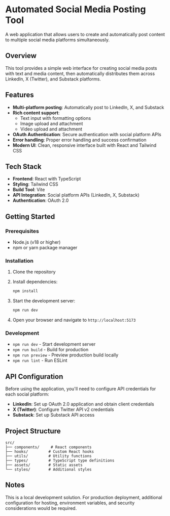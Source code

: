 # Automated Social Media Posting Tool

A web application that allows users to create and automatically post content to multiple social media platforms simultaneously.

## Overview

This tool provides a simple web interface for creating social media posts with text and media content, then automatically distributes them across LinkedIn, X (Twitter), and Substack platforms.

## Features

- **Multi-platform posting**: Automatically post to LinkedIn, X, and Substack
- **Rich content support**:
  - Text input with formatting options
  - Image upload and attachment
  - Video upload and attachment
- **OAuth Authentication**: Secure authentication with social platform APIs
- **Error handling**: Proper error handling and success confirmation
- **Modern UI**: Clean, responsive interface built with React and Tailwind CSS

## Tech Stack

- **Frontend**: React with TypeScript
- **Styling**: Tailwind CSS
- **Build Tool**: Vite
- **API Integration**: Social platform APIs (LinkedIn, X, Substack)
- **Authentication**: OAuth 2.0

## Getting Started

### Prerequisites

- Node.js (v18 or higher)
- npm or yarn package manager

### Installation

1. Clone the repository
2. Install dependencies:

   ```bash
   npm install
   ```

3. Start the development server:

   ```bash
   npm run dev
   ```

4. Open your browser and navigate to `http://localhost:5173`

### Development

- `npm run dev` - Start development server
- `npm run build` - Build for production
- `npm run preview` - Preview production build locally
- `npm run lint` - Run ESLint

## API Configuration

Before using the application, you'll need to configure API credentials for each social platform:

- **LinkedIn**: Set up OAuth 2.0 application and obtain client credentials
- **X (Twitter)**: Configure Twitter API v2 credentials
- **Substack**: Set up Substack API access

## Project Structure

```
src/
├── components/     # React components
├── hooks/         # Custom React hooks
├── utils/         # Utility functions
├── types/         # TypeScript type definitions
├── assets/        # Static assets
└── styles/        # Additional styles
```

## Notes

This is a local development solution. For production deployment, additional configuration for hosting, environment variables, and security considerations would be required.
